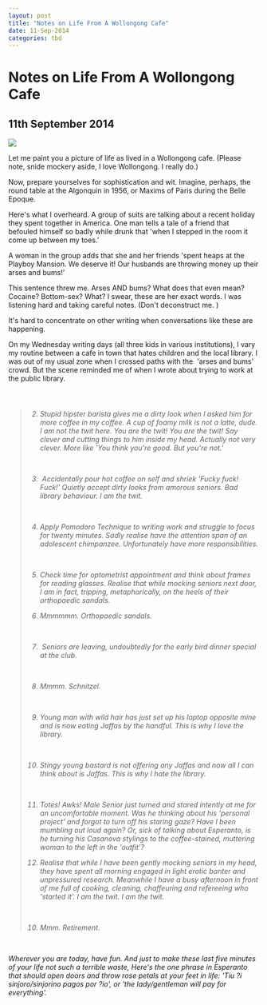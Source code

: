```yaml
---
layout: post
title: "Notes on Life From A Wollongong Cafe"
date: 11-Sep-2014
categories: tbd
---
```


# Notes on Life From A Wollongong Cafe

## 11th September 2014

<img class="photo-horiz" src="http://3.bp.blogspot.com/_K5YtmfH4JLg/S-CNA70JJ_I/AAAAAAAAAAU/x5AREqg2fhU/s1600/MichelleFerret.jpg" />

Let me paint you a picture of life as lived in a Wollongong cafe. (Please note,   snide mockery aside,   I love Wollongong. I really do.)

Now,   prepare yourselves for sophistication and wit. Imagine, perhaps, the round table at the Algonquin in 1956, or Maxims of Paris during the Belle Epoque.

Here's what I overheard. A group of suits are talking about a recent holiday they spent together in America. One man tells a tale of a friend that befouled himself so badly while drunk that 'when I stepped in the room it come up between my toes.’

A woman in the group adds that she and her friends 'spent heaps at the Playboy Mansion. We deserve it! Our husbands are throwing money up their arses and bums!’

This sentence threw me. Arses AND bums? What does that even mean? Cocaine? Bottom-sex? What? I swear, these are her exact words. I was listening hard and taking careful notes. (Don't deconstruct me. )

It's hard to concentrate on other writing when conversations like these are happening.

On my Wednesday writing days (all three kids in various institutions), I vary my routine between a cafe in town that hates children and the local library. I was out of my usual zone when I crossed paths with the  'arses and bums' crowd. But the scene reminded me of when I wrote about trying to work at the public library.

<blockquote>

<h3 itemprop="name"><span 1. A pair from the University of The Third Age sit at the table next to me. When Lady Senior first describes her personal project of learning Esperanto, I think 'Oh my god.  When I retire, I am so learning Esperanto.' Twenty minutes later, 'For the love of fuck, please stop talking about Esperanto before I stab myself in the eye with a pen.' Also, flirting techniques for seniors: 'Oh, you so don't look like a grandmother,' followed by a tone adjustment to Low, Earnest, Really Listening levels and adding 'And are you </span><i fully ready *<span for that change in your life?'</span></h3>

</blockquote>

<br />

<div id="post-body-6617065870115664076" itemprop="description articleBody">

<blockquote>



2. Stupid hipster barista gives me a dirty look when I asked him for more coffee in my coffee. A cup of foamy milk is not a latte, dude. I am not the twit here. You are the twit! You are the twit! Say clever and cutting things to him inside my head. Actually not very clever. More like 'You think you're good. But you're not.'

<br />



3.  Accidentally pour hot coffee on self and shriek 'Fucky fuck! Fuck!' Quietly accept dirty looks from amorous seniors. Bad library behaviour. I am the twit.



<br />

4. Apply Pomodoro Technique to writing work and struggle to focus for twenty minutes. Sadly realise have the attention span of an adolescent chimpanzee. Unfortunately have more responsibilities.



<br />

5. Check time for optometrist appointment and think about frames for reading glasses. Realise that while mocking seniors next door, I am in fact, tripping, metaphorically, on the heels of their orthopaedic sandals.





6. Mmmmmm. Orthopaedic sandals.

<br />

7.  Seniors are leaving, undoubtedly for the early bird dinner special at the club.

<br />

8. Mmmm. Schnitzel.

<br />

9. Young man with wild hair has just set up his laptop opposite mine and is now eating Jaffas by the handful. This is why I love the library.

<br />

10. Stingy young bastard is not offering any Jaffas and now all I can think about is Jaffas. This is why I hate the library.

<br />

11. Totes! Awks! Male Senior just turned and stared intently at me for an uncomfortable moment. Was he thinking about his 'personal project' and forgot to turn off his staring gaze? Have I been mumbling out loud again? Or, sick of talking about Esperanto, is he turning his Casanova stylings to the coffee-stained, muttering woman to the left in the 'outfit'?

9. Realise that while I have been gently mocking seniors in my head, they have spent all morning engaged in light erotic banter and unpressured research. Meanwhile I have a busy afternoon in front of me full of cooking, cleaning, chaffeuring and refereeing who 'started it'. I am the twit. I am the twit.

<br />

10. Mmm. Retirement.</blockquote>



<br />

Wherever you are today, have fun. And just to make these last five minutes of your life not such a terrible waste, Here's the one phrase in Esperanto that should open doors and throw rose petals at your feet in life: 'Tiu ?i sinjoro/sinjorino pagos por ?io', or 'the lady/gentleman will pay for everything'.
